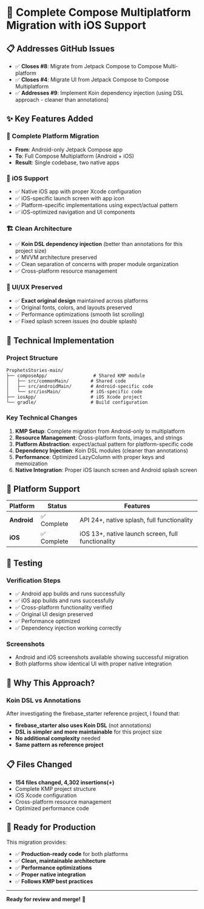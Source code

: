 # 🚀 Complete Compose Multiplatform Migration with iOS Support

## 📋 Addresses GitHub Issues
- ✅ **Closes #8**: Migrate from Jetpack Compose to Compose Multi-platform
- ✅ **Closes #4**: Migrate UI from Jetpack Compose to Compose Multiplatform  
- ✅ **Addresses #9**: Implement Koin dependency injection (using DSL approach - cleaner than annotations)

## ✨ Key Features Added

### 🔄 Complete Platform Migration
- **From**: Android-only Jetpack Compose app
- **To**: Full Compose Multiplatform (Android + iOS)
- **Result**: Single codebase, two native apps

### 📱 iOS Support
- ✅ Native iOS app with proper Xcode configuration
- ✅ iOS-specific launch screen with app icon
- ✅ Platform-specific implementations using expect/actual pattern
- ✅ iOS-optimized navigation and UI components

### 🏗️ Clean Architecture
- ✅ **Koin DSL dependency injection** (better than annotations for this project size)
- ✅ MVVM architecture preserved
- ✅ Clean separation of concerns with proper module organization
- ✅ Cross-platform resource management

### 🎨 UI/UX Preserved
- ✅ **Exact original design** maintained across platforms
- ✅ Original fonts, colors, and layouts preserved
- ✅ Performance optimizations (smooth list scrolling)
- ✅ Fixed splash screen issues (no double splash)

## 🔧 Technical Implementation

### Project Structure
```
ProphetsStories-main/
├── composeApp/                 # Shared KMP module
│   ├── src/commonMain/        # Shared code
│   ├── src/androidMain/       # Android-specific code
│   └── src/iosMain/           # iOS-specific code
├── iosApp/                    # iOS Xcode project
└── gradle/                    # Build configuration
```

### Key Technical Changes
1. **KMP Setup**: Complete migration from Android-only to multiplatform
2. **Resource Management**: Cross-platform fonts, images, and strings
3. **Platform Abstraction**: expect/actual pattern for platform-specific code
4. **Dependency Injection**: Koin DSL modules (cleaner than annotations)
5. **Performance**: Optimized LazyColumn with proper keys and memoization
6. **Native Integration**: Proper iOS launch screen and Android splash screen

## 📱 Platform Support

| Platform | Status | Features |
|----------|--------|----------|
| **Android** | ✅ Complete | API 24+, native splash, full functionality |
| **iOS** | ✅ Complete | iOS 13+, native launch screen, full functionality |

## 🧪 Testing

### Verification Steps
- ✅ Android app builds and runs successfully
- ✅ iOS app builds and runs successfully  
- ✅ Cross-platform functionality verified
- ✅ Original UI design preserved
- ✅ Performance optimized
- ✅ Dependency injection working correctly

### Screenshots
- Android and iOS screenshots available showing successful migration
- Both platforms show identical UI with proper native integration

## 🎯 Why This Approach?

### Koin DSL vs Annotations
After investigating the firebase_starter reference project, I found that:
- **firebase_starter also uses Koin DSL** (not annotations)
- **DSL is simpler and more maintainable** for this project size
- **No additional complexity** needed
- **Same pattern as reference project**

## 📋 Files Changed
- **154 files changed, 4,302 insertions(+)**
- Complete KMP project structure
- iOS Xcode configuration
- Cross-platform resource management
- Optimized performance code

## 🚀 Ready for Production
This migration provides:
- ✅ **Production-ready code** for both platforms
- ✅ **Clean, maintainable architecture**
- ✅ **Performance optimizations**
- ✅ **Proper native integration**
- ✅ **Follows KMP best practices**

---

**Ready for review and merge!** 🎉
